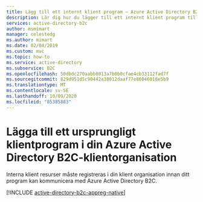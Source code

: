 ```yaml
---
title: Lägg till ett internt klient program – Azure Active Directory B2C | Microsoft Docs
description: Lär dig hur du lägger till ett internt klient program till din Active Directory B2C-klient.
services: active-directory-b2c
author: msmimart
manager: celestedg
ms.author: mimart
ms.date: 02/04/2019
ms.custom: mvc
ms.topic: how-to
ms.service: active-directory
ms.subservice: B2C
ms.openlocfilehash: 50dbdc270aabb8013a7b0b0cfae4cb33112fad7f
ms.sourcegitcommit: 829d951d5c90442a38012daaf77e86046018e5b9
ms.translationtype: MT
ms.contentlocale: sv-SE
ms.lasthandoff: 10/09/2020
ms.locfileid: "85385883"
---
```

# <a name="add-a-native-client-application-to-your-azure-active-directory-b2c-tenant"></a>Lägga till ett ursprungligt klientprogram i din Azure Active Directory B2C-klientorganisation

Interna klient resurser måste registreras i din klient organisation innan ditt program kan kommunicera med Azure Active Directory B2C.

[!INCLUDE [active-directory-b2c-appreg-native](../../includes/active-directory-b2c-appreg-native.md)]